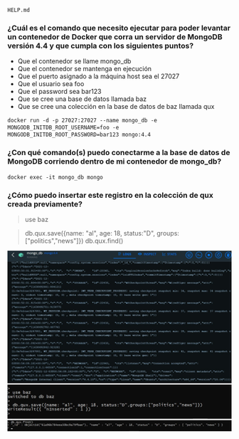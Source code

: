 

`HELP.md`

### ¿Cuál es el comando que necesito ejecutar para poder levantar un contenedor de Docker que corra un servidor de MongoDB versión 4.4 y que cumpla con los siguientes puntos?

- Que el contenedor se llame mongo_db
- Que el contenedor se mantenga en ejecución
- Que el puerto asignado a la máquina host sea el 27027
- Que el usuario sea foo
- Que el password sea bar123
- Que se cree una base de datos llamada baz
- Que se cree una colección en la base de datos de baz llamada qux


```docker
docker run -d -p 27027:27027 --name mongo_db -e MONGODB_INITDB_ROOT_USERNAME=foo -e MONGODB_INITDB_ROOT_PASSWORD=bar123 mongo:4.4
```



### ¿Con qué comando(s) puedo conectarme a la base de datos de MongoDB corriendo dentro de mi contenedor de mongo_db?
```docker
docker exec -it mongo_db mongo
```

### ¿Cómo puedo insertar este registro en la colección de qux creada previamente?
> use baz

> db.qux.save({name: "al", age: 18, status:"D",
    groups:["politics","news"]})
> db.qux.find()


![contenedor mongo](img\mongo.jpeg)
![mongoDB](img\mongoClient.jpeg)
![Find](img\MongoFind.jpeg)




